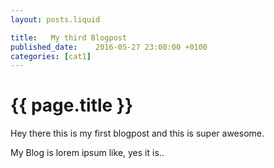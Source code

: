 ```yaml
---
layout: posts.liquid

title:   My third Blogpost
published_date:    2016-05-27 23:00:00 +0100
categories: [cat1]
---
```

# {{ page.title }}

Hey there this is my first blogpost and this is super awesome.

My Blog is lorem ipsum like, yes it is..
